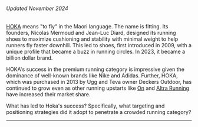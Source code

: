 ###### Updated November 2024

[HOKA](https://www.hoka.com/en/us/) means "to fly" in the Maori language. The name is fitting. Its founders, Nicolas Mermoud and Jean-Luc Diard, designed its running shoes to maximize cushioning and stability with minimal weight to help runners fly faster downhill. This led to shoes, first introduced in 2009, with a unique profile that became a buzz in running circles. In 2023, it became a billion dollar brand.

HOKA's success in the premium running category is impressive given the dominance of well-known brands like Nike and Adidas. Further, HOKA, which was purchased in 2013 by Ugg and Teva owner Deckers Outdoor, has continued to grow even as other running upstarts like [On](https://www.on.com/en-us/) and [Altra Running](https://www.altrarunning.com/) have increased their market share. 

What has led to Hoka's success? Specifically, what targeting and positioning strategies did it adopt to penetrate a crowded running category? 

---